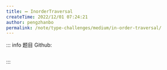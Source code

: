 ```yaml
---
title: ➖ InorderTraversal
createTime: 2022/12/01 07:24:21
author: pengzhanbo
permalink: /note/type-challenges/medium/in-order-traversal/
---
```


::: info 题目
Github: []()

```ts
```
:::
